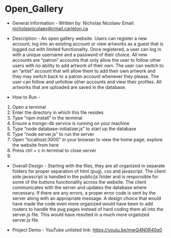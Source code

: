 # Open_Gallery
- General Information -
Written by: Nicholas Nicolaev 
Email: nicholasnicolaev@cmail.carleton.ca 

- Description -
An open gallery website. Users can register a new account, log into an existing account or view artworks as a guest that is logged out with limited functionality. Once registered, a user can log in with a unique username and a password of their choice. All new accounts are “patron” accounts that only allow the user to follow other users with no ability to add artwork of their own. The user can switch to an “artist” account that will allow them to add their own artwork and they may switch back to a patron account whenever they please. The user can follow and unfollow other accounts and view their profiles. All artworks that are uploaded are saved in the database.

- How to Run -
1. Open a terminal
2. Enter the directory in which this file resides
3. Type "npm install" in the terminal
4. Ensure a mongo-db service is running on your machine
5. Type “node database-initializer.js” to start up the database
6. Type “node server.js” to run the server
7. Open "localhost:3000" in your browser to view the home page, explore the website from here
8. Press ctrl + c in terminal to close server
9. 
- Overall Design -
Starting with the files, they are all organized in separate folders for proper separation of html
(pug), css and javascript. The client side javascript is handled in the public/js folder and is responsible for some of the buttons functionality across the website. The client communicates with the server and updates the database where necessary. If there are any errors, a proper error code is sent by the server along with an appropriate message. A design choice that would have made the code even more organized would have been to add routers to handle the pug pages instead of hard coding them all into the server.js file. This would have resulted in a much more organized server.js file.

- Project Demo -
YouTube unlisted link: https://youtu.be/mwQ4N0R40q0
